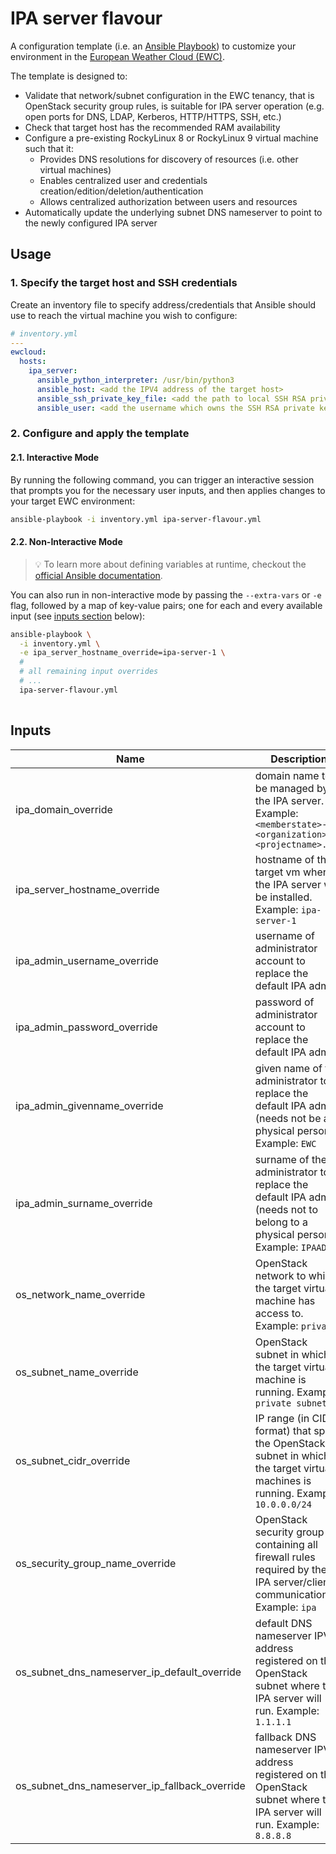 # IPA server flavour
A configuration template
(i.e. an [Ansible Playbook](https://docs.ansible.com/ansible/latest/playbook_guide/playbooks.html))
to customize your environment in the
[European Weather Cloud (EWC)](https://europeanweather.cloud/).

The template is designed to:

* Validate that network/subnet configuration in the EWC tenancy, that is OpenStack
security group rules, is suitable for IPA server operation (e.g. open ports for
DNS, LDAP, Kerberos, HTTP/HTTPS, SSH, etc.)
* Check that target host has the recommended RAM availability
* Configure a pre-existing RockyLinux 8 or RockyLinux 9 virtual machine such that it:
    * Provides DNS resolutions for discovery of resources (i.e. other virtual machines)
    * Enables centralized user and credentials creation/edition/deletion/authentication
    * Allows centralized authorization between users and resources
* Automatically update the underlying subnet DNS nameserver to point to the newly configured IPA server

## Usage

### 1. Specify the target host and SSH credentials
Create an inventory file to specify address/credentials that Ansible should use
to reach the virtual machine you wish to configure:

```yaml
# inventory.yml
---
ewcloud:
  hosts:
    ipa_server:
      ansible_python_interpreter: /usr/bin/python3
      ansible_host: <add the IPV4 address of the target host>
      ansible_ssh_private_key_file: <add the path to local SSH RSA private key file>
      ansible_user: <add the username which owns the SSH RSA private key >

```

### 2. Configure and apply the template

#### 2.1. Interactive Mode

By running the following command, you can trigger an interactive session that
prompts you for the necessary user inputs, and then applies changes to your
target EWC environment:

```bash
ansible-playbook -i inventory.yml ipa-server-flavour.yml
```

#### 2.2. Non-Interactive Mode

>💡 To learn more about defining variables at runtime, checkout the
[official Ansible documentation](https://docs.ansible.com/ansible/latest/playbook_guide/playbooks_variables.html).

You can also run in non-interactive mode by passing the
`--extra-vars` or `-e` flag, followed by a map of  key-value pairs; one for each and every available input (see [inputs section](#inputs) below):

```bash
ansible-playbook \
  -i inventory.yml \
  -e ipa_server_hostname_override=ipa-server-1 \
  # 
  # all remaining input overrides
  # ...
  ipa-server-flavour.yml
  
```

## Inputs

| Name | Description | Type | Default | Required |
|------|-------------|------|---------|----------|
| ipa_domain_override | domain name to be managed by the IPA server. Example: `<memberstate>-<organization>-<projectname>.ewc` | `string` | n/a | yes |
| ipa_server_hostname_override | hostname of the target vm where the IPA server will be installed. Example: `ipa-server-1` | `string`| n/a | yes |
| ipa_admin_username_override | username of administrator account to replace the default IPA admin | `string` | n/a | yes |
| ipa_admin_password_override | password of administrator account to replace the default IPA admin | `string` | n/a | yes |
| ipa_admin_givenname_override | given name of the administrator to replace the default IPA admin (needs not be a physical person). Example: `EWC` | `string` | n/a | yes |
| ipa_admin_surname_override | surname of the administrator to replace the default IPA admin (needs not to belong to a physical person). Example: `IPAADMIN` | `string` | n/a | yes |
| os_network_name_override | OpenStack network to which the target virtual machine has access to. Example: `private` | `string` | n/a | yes |
| os_subnet_name_override | OpenStack subnet in which the target virtual machine is running. Example: `private subnet` | `string` | n/a | yes |
| os_subnet_cidr_override | IP range (in CIDR format) that spans the OpenStack subnet in which the target virtual machines is running. Example: `10.0.0.0/24` | `string` |n/a  | yes |
| os_security_group_name_override | OpenStack security group containing all firewall rules required by the IPA server/client communication. Example: `ipa`  | `string` | n/a | yes |
| os_subnet_dns_nameserver_ip_default_override | default DNS nameserver IPV4 address registered on the OpenStack subnet where the IPA server will run. Example: `1.1.1.1` | `string` | n/a | yes |
| os_subnet_dns_nameserver_ip_fallback_override | fallback DNS nameserver IPV4 address registered on the OpenStack subnet where the IPA server will run. Example: `8.8.8.8` | `string` | n/a  | yes |
